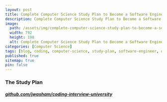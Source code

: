 ```yaml
---
layout: post
title: Complete Computer Science Study Plan to Become a Software Engineer
description: Complete Computer Science Study Plan to Become a Software Engineer
image: 
  path: /assets/img/complete-computer-science-study-plan-to-become-a-software-engineer-images.webp
  width: 792
  height: 198
  alt: Complete Computer Science Study Plan to Become a Software Engineer
categories: [Computer Science]
tags: [blog, coding, computer-science, study-plan, software-engineer, developer]
published: true
sitemap: true
pin: false
---
```





### The Study Plan

##### [github.com/jwasham/coding-interview-university](https://github.com/jwasham/coding-interview-university)